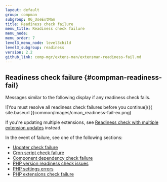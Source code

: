```yaml
---
layout: default 
group: compman
subgroup: 06_UseExtMan
title: Readiness check failure
menu_title: Readiness check failure
menu_node: 
menu_order: 7
level3_menu_node: level3child
level3_subgroup: readiness
version: 2.2
github_link: comp-mgr/extens-man/extensman-readiness-fail.md
---
```


## Readiness check failure {#compman-readiness-fail}
Messages similar to the following display if any readiness check fails. 

![You must resolve all readiness check failures before you continue]({{ site.baseurl }}common/images/cman_readiness-fail-ex.png)

<div class="bs-callout bs-callout-info" id="info">
	<p>If you're updating multiple extensions, see <a href="{{ page.baseurl }}comp-mgr/extens-man/extensman-readiness-multi.htmlextensman-readiness-multi-fail">Readiness check with multiple extension updates</a> instead.</p>
</div>

In the event of failure, see one of the following sections:

*	<a href="{{page.baseurl}}comp-mgr/trouble/cman/updater.html">Updater check failure</a>
*	<a href="{{page.baseurl}}comp-mgr/trouble/cman/cron.html">Cron script check failure</a>
*	<a href="{{page.baseurl}}comp-mgr/trouble/cman/component-depend.html">Component dependency check failure</a>
*	<a href="{{page.baseurl}}comp-mgr/trouble/cman/php-version.html">PHP version readiness check issues</a>
*	<a href="{{page.baseurl}}install-gde/trouble/php/tshoot_php-set.html">PHP settings errors</a>
*	<a href="{{page.baseurl}}install-gde/system-requirements.html">PHP extensions check failure</a>
